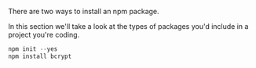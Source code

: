 There are two ways to install an npm package. 

In this section we'll take a look at the types of packages you'd include in a project you're coding.

```javascript
npm init --yes
npm install bcrypt
```